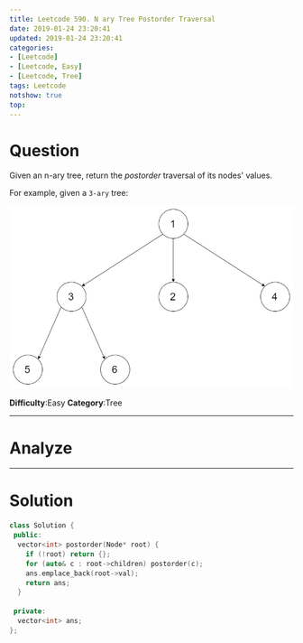 ```yaml
---
title: Leetcode 590. N ary Tree Postorder Traversal
date: 2019-01-24 23:20:41
updated: 2019-01-24 23:20:41
categories: 
- [Leetcode]
- [Leetcode, Easy]
- [Leetcode, Tree]
tags: Leetcode
notshow: true
top:
---
```


# Question

Given an n-ary tree, return the  _postorder_  traversal of its nodes' values.

For example, given a  `3-ary`  tree:

![](/images/in-post/2019-01-24-Leetcode-590-N-ary-Tree-Postorder-Traversal/2019-01-24-23-21-11.png)

**Difficulty**:Easy
**Category**:Tree

<!-- more -->

------------

# Analyze

------------

# Solution

```cpp
class Solution {
 public:
  vector<int> postorder(Node* root) {
    if (!root) return {};
    for (auto& c : root->children) postorder(c);
    ans.emplace_back(root->val);
    return ans;
  }

 private:
  vector<int> ans;
};
```


